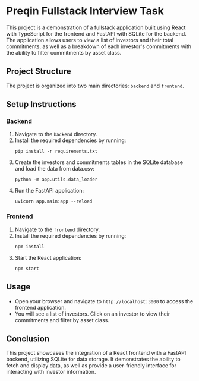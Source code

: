 # Preqin Fullstack Interview Task

This project is a demonstration of a fullstack application built using React with TypeScript for the frontend and FastAPI with SQLite for the backend. The application allows users to view a list of investors and their total commitments, as well as a breakdown of each investor's commitments with the ability to filter commitments by asset class.

## Project Structure

The project is organized into two main directories: `backend` and `frontend`.

## Setup Instructions

### Backend

1. Navigate to the `backend` directory.
2. Install the required dependencies by running:
   ```
   pip install -r requirements.txt
   ```
3. Create the investors and commitments tables in the SQLite database and load the data from data.csv:
   ```
   python -m app.utils.data_loader
   ```
4. Run the FastAPI application:
   ```
   uvicorn app.main:app --reload
   ```

### Frontend

1. Navigate to the `frontend` directory.
2. Install the required dependencies by running:
   ```
   npm install
   ```
3. Start the React application:
   ```
   npm start
   ```

## Usage

- Open your browser and navigate to `http://localhost:3000` to access the frontend application.
- You will see a list of investors. Click on an investor to view their commitments and filter by asset class.

## Conclusion

This project showcases the integration of a React frontend with a FastAPI backend, utilizing SQLite for data storage. It demonstrates the ability to fetch and display data, as well as provide a user-friendly interface for interacting with investor information.